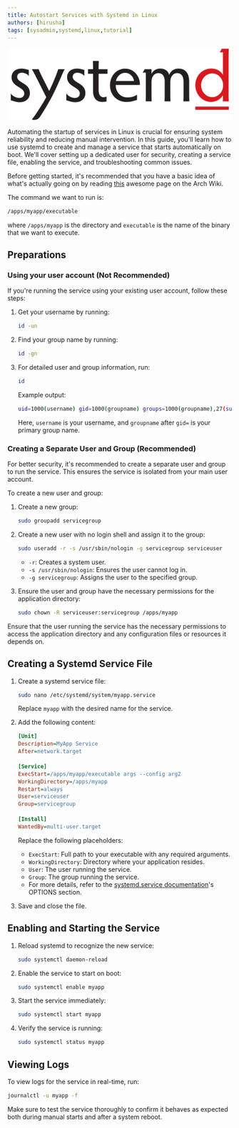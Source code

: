 ```yaml
---
title: Autostart Services with Systemd in Linux
authors: [hirusha]
tags: [sysadmin,systemd,linux,tutorial]
---
```


![alt text](image.png)

Automating the startup of services in Linux is crucial for ensuring system reliability and reducing manual intervention. In this guide, you'll learn how to use systemd to create and manage a service that starts automatically on boot. We'll cover setting up a dedicated user for security, creating a service file, enabling the service, and troubleshooting common issues.

<!--truncate-->

Before getting started, it's recommended that you have a basic idea of what's actually going on by reading [this](https://wiki.archlinux.org/title/Systemd) awesome page on the Arch Wiki.

The command we want to run is:

```bash
/apps/myapp/executable
```

where `/apps/myapp` is the directory and `executable` is the name of the binary that we want to execute.


## Preparations

### Using your user account (Not Recommended)

If you're running the service using your existing user account, follow these steps:

1. Get your username by running:

   ```bash
   id -un
   ```

2. Find your group name by running:

   ```bash
   id -gn
   ```

3. For detailed user and group information, run:

   ```bash
   id
   ```

   Example output:

   ```bash
   uid=1000(username) gid=1000(groupname) groups=1000(groupname),27(sudo),100(users)
   ```

   Here, `username` is your username, and `groupname` after `gid=` is your primary group name.


### Creating a Separate User and Group (Recommended)

For better security, it's recommended to create a separate user and group to run the service. This ensures the service is isolated from your main user account.

To create a new user and group:

1. Create a new group:

   ```bash
   sudo groupadd servicegroup
   ```

2. Create a new user with no login shell and assign it to the group:

   ```bash
   sudo useradd -r -s /usr/sbin/nologin -g servicegroup serviceuser
   ```

   - `-r`: Creates a system user.
   - `-s /usr/sbin/nologin`: Ensures the user cannot log in.
   - `-g servicegroup`: Assigns the user to the specified group.

3. Ensure the user and group have the necessary permissions for the application directory:

   ```bash
   sudo chown -R serviceuser:servicegroup /apps/myapp
   ```

Ensure that the user running the service has the necessary permissions to access the application directory and any configuration files or resources it depends on.

## Creating a Systemd Service File

1. Create a systemd service file:

   ```bash
   sudo nano /etc/systemd/system/myapp.service
   ```

   Replace `myapp` with the desired name for the service.

2. Add the following content:

   ```ini
   [Unit]
   Description=MyApp Service
   After=network.target

   [Service]
   ExecStart=/apps/myapp/executable args --config arg2
   WorkingDirectory=/apps/myapp
   Restart=always
   User=serviceuser
   Group=servicegroup

   [Install]
   WantedBy=multi-user.target
   ```

   Replace the following placeholders:
   - `ExecStart`: Full path to your executable with any required arguments.
   - `WorkingDirectory`: Directory where your application resides.
   - `User`: The user running the service.
   - `Group`: The group running the service.
   - For more details, refer to the [systemd.service documentation](https://man.archlinux.org/man/systemd.service.5#OPTIONS)'s OPTIONS section.


3. Save and close the file.

## Enabling and Starting the Service

1. Reload systemd to recognize the new service:

   ```bash
   sudo systemctl daemon-reload
   ```

2. Enable the service to start on boot:

   ```bash
   sudo systemctl enable myapp
   ```

3. Start the service immediately:

   ```bash
   sudo systemctl start myapp
   ```

4. Verify the service is running:

   ```bash
   sudo systemctl status myapp
   ```

## Viewing Logs

To view logs for the service in real-time, run:

```bash
journalctl -u myapp -f
```

Make sure to test the service thoroughly to confirm it behaves as expected both during manual starts and after a system reboot.
